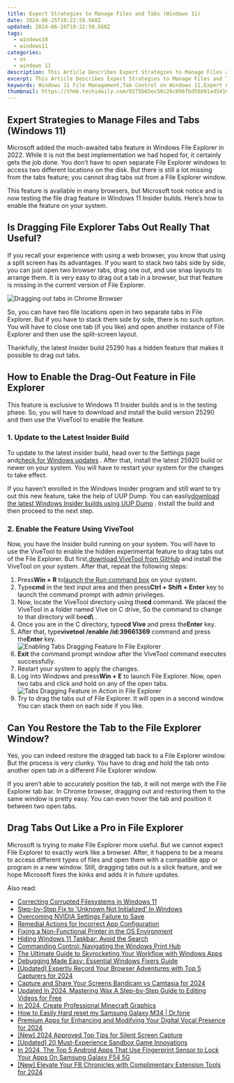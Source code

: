 ```yaml
---
title: Expert Strategies to Manage Files and Tabs (Windows 11)
date: 2024-06-25T10:22:59.568Z
updated: 2024-06-26T10:22:59.568Z
tags:
  - windows10
  - windows11
categories:
  - os
  - windows 11
description: This Article Describes Expert Strategies to Manage Files and Tabs (Windows 11)
excerpt: This Article Describes Expert Strategies to Manage Files and Tabs (Windows 11)
keywords: Windows 11 File Management,Tab Control on Windows 11,Expert File Organization W11,Mastering Windows Tabs,Efficient W11 Filesystem,Strategic Window 11 Organizing,Optimal File Handling W11
thumbnail: https://thmb.techidaily.com/0275b65ec50c26c096fbd58891ad5416742f7595ba3ecd2f30cf7442df5bd214.png
---
```


## Expert Strategies to Manage Files and Tabs (Windows 11)

 Microsoft added the much-awaited tabs feature in Windows File Explorer in 2022\. While it is not the best implementation we had hoped for, it certainly gets the job done. You don’t have to open separate File Explorer windows to access two different locations on the disk. But there is still a lot missing from the tabs feature; you cannot drag tabs out from a File Explorer window.

 This feature is available in many browsers, but Microsoft took notice and is now testing the file drag feature in Windows 11 Insider builds. Here’s how to enable the feature on your system.

## Is Dragging File Explorer Tabs Out Really That Useful?

 If you recall your experience with using a web browser, you know that using a split screen has its advantages. If you want to stack two tabs side by side, you can just open two browser tabs, drag one out, and use snap layouts to arrange them. It is very easy to drag out a tab in a browser, but that feature is missing in the current version of File Explorer.

![Dragging out tabs in Chrome Browser](https://static1.makeuseofimages.com/wordpress/wp-content/uploads/2023/02/dragging-out-tabs-in-chrome-browser.jpg)

 So, you can have two file locations open in two separate tabs in File Explorer. But if you have to stack them side by side, there is no such option. You will have to close one tab (if you like) and open another instance of File Explorer and then use the split-screen layout.

 Thankfully, the latest Insider build 25290 has a hidden feature that makes it possible to drag out tabs.

## How to Enable the Drag-Out Feature in File Explorer

 This feature is exclusive to Windows 11 Insider builds and is in the testing phase. So, you will have to download and install the build version 25290 and then use the ViveTool to enable the feature.

### 1\. Update to the Latest Insider Build

 To update to the latest insider build, head over to the Settings page and[check for Windows updates](https://www.makeuseof.com/tag/update-windows-software-guide/) . After that, install the latest 25920 build or newer on your system. You will have to restart your system for the changes to take effect.

 If you haven’t enrolled in the Windows Insider program and still want to try out this new feature, take the help of UUP Dump. You can easily[download the latest Windows Insider builds using UUP Dump](https://www.makeuseof.com/windows-11-download-insider-iso-without-insider-program/) . Install the build and then proceed to the next step.

### 2\. Enable the Feature Using ViveTool

 Now, you have the Insider build running on your system. You will have to use the ViveTool to enable the hidden experimental feature to drag tabs out of the File Explorer. But first,[download ViveTool from GitHub](https://github.com/thebookisclosed/ViVe/releases) and install the ViveTool on your system. After that, repeat the following steps:

1. Press**Win + R** to[launch the Run command box](https://www.makeuseof.com/windows-open-run-command-dialog-box/) on your system.
2. Type**cmd** in the text input area and then press**Ctrl + Shift + Enter** key to launch the command prompt with admin privileges.
3. Now, locate the ViveTool directory using the**cd** command. We placed the ViveTool in a folder named Vive on C drive, So the command to change to that directory will be**cd\\** .
4. Once you are in the C directory, type**cd Vive** and press the**Enter** key.
5. After that, type**vivetool /enable /id:39661369** command and press the**Enter** key.  
![Enabling Tabs Dragging Feature In File Explorer](https://static1.makeuseofimages.com/wordpress/wp-content/uploads/2023/02/enabling-tabs-dragging-feature-in-file-explorer.jpg)
6. **Exit** the command prompt window after the ViveTool command executes successfully.
7. Restart your system to apply the changes.
8. Log into Windows and press**Win + E** to launch File Explorer. Now, open two tabs and click and hold on any of the open tabs.  
![Tabs Dragging Feature in Action in File Explorer](https://static1.makeuseofimages.com/wordpress/wp-content/uploads/2023/02/tabs-dragging-feature-in-action-in-file-explorer.jpg)
9. Try to drag the tabs out of File Explorer. It will open in a second window. You can stack them on each side if you like.

## Can You Restore the Tab to the File Explorer Window?

 Yes, you can indeed restore the dragged tab back to a File Explorer window. But the process is very clunky. You have to drag and hold the tab onto another open tab in a different File Explorer window.

 If you aren’t able to accurately position the tab, it will not merge with the File Explorer tab bar. In Chrome browser, dragging out and restoring them to the same window is pretty easy. You can even hover the tab and position it between two open tabs.

## Drag Tabs Out Like a Pro in File Explorer

 Microsoft is trying to make File Explorer more useful. But we cannot expect File Explorer to exactly work like a browser. After, it happens to be a means to access different types of files and open them with a compatible app or program in a new window. Still, dragging tabs out is a slick feature, and we hope Microsoft fixes the kinks and adds it in future updates.


<ins class="adsbygoogle"
     style="display:block"
     data-ad-format="autorelaxed"
     data-ad-client="ca-pub-7571918770474297"
     data-ad-slot="1223367746"></ins>



<ins class="adsbygoogle"
     style="display:block"
     data-ad-client="ca-pub-7571918770474297"
     data-ad-slot="8358498916"
     data-ad-format="auto"
     data-full-width-responsive="true"></ins>

<span class="atpl-alsoreadstyle">Also read:</span>
<div><ul>
<li><a href="https://win11.techidaily.com/correcting-corrupted-filesystems-in-windows-11/"><u>Correcting Corrupted Filesystems in Windows 11</u></a></li>
<li><a href="https://win11.techidaily.com/step-by-step-fix-to-unknown-not-initialized-in-windows/"><u>Step-by-Step Fix to 'Unknown Not Initialized' In Windows</u></a></li>
<li><a href="https://win11.techidaily.com/overcoming-nvidia-settings-failure-to-save/"><u>Overcoming NVIDIA Settings Failure to Save</u></a></li>
<li><a href="https://win11.techidaily.com/remedial-actions-for-incorrect-app-configuration/"><u>Remedial Actions for Incorrect App Configuration</u></a></li>
<li><a href="https://win11.techidaily.com/fixing-a-non-functional-printer-in-the-os-environment/"><u>Fixing a Non-Functional Printer in the OS Environment</u></a></li>
<li><a href="https://win11.techidaily.com/hiding-windows-11-taskbar-avoid-the-search/"><u>Hiding Windows 11 Taskbar: Avoid the Search</u></a></li>
<li><a href="https://win11.techidaily.com/commanding-control-navigating-the-windows-print-hub/"><u>Commanding Control: Navigating the Windows Print Hub</u></a></li>
<li><a href="https://win11.techidaily.com/the-ultimate-guide-to-skyrocketing-your-workflow-with-windows-apps/"><u>The Ultimate Guide to Skyrocketing Your Workflow with Windows Apps</u></a></li>
<li><a href="https://win11.techidaily.com/debugging-made-easy-essential-windows-fixers-guide/"><u>Debugging Made Easy: Essential Windows Fixers Guide</u></a></li>
<li><a href="https://screen-recording.techidaily.com/updated-expertly-record-your-browser-adventures-with-top-5-capturers-for-2024/"><u>[Updated] Expertly Record Your Browser Adventures with Top 5 Capturers for 2024</u></a></li>
<li><a href="https://desktop-recording.techidaily.com/capture-and-share-your-screens-bandicam-vs-camtasia-for-2024/"><u>Capture and Share Your Screens  Bandicam vs Camtasia for 2024</u></a></li>
<li><a href="https://video-creation-software.techidaily.com/updated-in-2024-mastering-wax-a-step-by-step-guide-to-editing-videos-for-free/"><u>Updated In 2024, Mastering Wax A Step-by-Step Guide to Editing Videos for Free</u></a></li>
<li><a href="https://youtube-video-recordings.techidaily.com/in-2024-create-professional-minecraft-graphics/"><u>In 2024, Create Professional Minecraft Graphics</u></a></li>
<li><a href="https://techidaily.com/how-to-easily-hard-reset-my-samsung-galaxy-m34-drfone-by-drfone-reset-android-reset-android/"><u>How to Easily Hard reset my Samsung Galaxy M34 | Dr.fone</u></a></li>
<li><a href="https://voice-adjusting.techidaily.com/premium-apps-for-enhancing-and-modifying-your-digital-vocal-presence-for-2024/"><u>Premium Apps for Enhancing and Modifying Your Digital Vocal Presence for 2024</u></a></li>
<li><a href="https://remote-screen-capture.techidaily.com/new-2024-approved-top-tips-for-silent-screen-capture/"><u>[New] 2024 Approved  Top Tips for Silent Screen Capture</u></a></li>
<li><a href="https://screen-video-capture.techidaily.com/updated-20-must-experience-sandbox-game-innovations/"><u>[Updated] 20 Must-Experience Sandbox Game Innovations</u></a></li>
<li><a href="https://android-unlock.techidaily.com/in-2024-the-top-5-android-apps-that-use-fingerprint-sensor-to-lock-your-apps-on-samsung-galaxy-f54-5g-by-drfone-android/"><u>In 2024, The Top 5 Android Apps That Use Fingerprint Sensor to Lock Your Apps On Samsung Galaxy F54 5G</u></a></li>
<li><a href="https://facebook-clips.techidaily.com/new-elevate-your-fb-chronicles-with-complimentary-extension-tools-for-2024/"><u>[New] Elevate Your FB Chronicles with Complimentary Extension Tools for 2024</u></a></li>
</ul></div>
